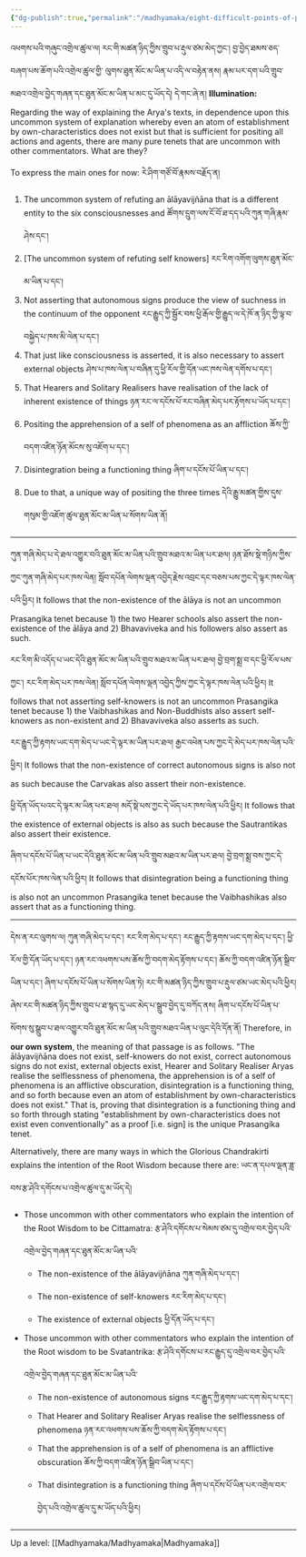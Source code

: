 ```yaml
---
{"dg-publish":true,"permalink":"/madhyamaka/eight-difficult-points-of-prasangika/"}
---
```


འཕགས་པའི་གཞུང་འགྲེལ་ཚུལ་ལ། རང་གི་མཚན་ཉིད་ཀྱིས་གྲུབ་པ་རྡུལ་ཙམ་མེད་ཀྱང་། བྱ་བྱེད་ཐམས་ཅད་བཞག་པས་ཆོག་པའི་འགྲེལ་ཚུལ་གྱི་
ལུགས་ཐུན་མོང་མ་ཡིན་པ་འདི་ལ་བརྟེན་ནས། རྣམ་པར་དག་པའི་གྲུབ་མཐའ་འགྲེལ་བྱེད་གཞན་དང་ཐུན་མོང་མ་ཡིན་པ་མང་དུ་ཡོད་དེ། དེ་གང་ཞེ་ན།
**Illumination:** Regarding the way of explaining the Arya's texts, in dependence upon this uncommon system of explanation whereby even an atom of establishment by own-characteristics does not exist but that is sufficient for positing all actions and agents, there are many pure tenets that are uncommon with other commentators. What are they?

To express the main ones for now: རེ་ཤིག་གཙོ་བོ་རྣམས་བརྗོད་ན། 
1. The uncommon system of refuting an ālāyavijñāna that is a different entity to the six consciousnesses and
   ཚོགས་དྲུག་ལས་ངོ་བོ་ཐ་དད་པའི་ཀུན་གཞི་རྣམ་ཤེས་དང་།
2. [The uncommon system of refuting self knowers]
   རང་རིག་འགོག་ལུགས་ཐུན་མོང་མ་ཡིན་པ་དང་།
3. Not asserting that autonomous signs produce the view of suchness in the continuum of the opponent
   རང་རྒྱུད་ཀྱི་སྦྱོར་བས་ཕྱི་རྒོལ་གྱི་རྒྱུད་ལ་དེ་ཁོ་ན་ཉིད་ཀྱི་ལྟ་བ་བསྐྱེད་པ་ཁས་མི་ལེན་པ་དང་།
4. That just like consciousness is asserted, it is also necessary to assert external objects 
   ཤེས་པ་ཁས་ལེན་པ་བཞིན་དུ་ཕྱི་རོལ་གྱི་དོན་ཡང་ཁས་ལེན་དགོས་པ་དང་།
5. That Hearers and Solitary Realisers have realisation of the lack of inherent existence of things 
   ཉན་རང་ལ་དངོས་པོ་རང་བཞིན་མེད་པར་རྟོགས་པ་ཡོད་པ་དང་།
6. Positing the apprehension of a self of phenomena as an affliction 
   ཆོས་ཀྱི་བདག་འཛིན་ཉོན་མོངས་སུ་འཇོག་པ་དང་།
7. Disintegration being a functioning thing ཞིག་པ་དངོས་པོ་ཡིན་པ་དང་།
8. Due to that, a unique way of positing the three times དེའི་རྒྱུ་མཚན་གྱིས་དུས་གསུམ་གྱི་འཇོག་ཚུལ་ཐུན་མོང་མ་ཡིན་པ་སོགས་ཡིན་ནོ།

---
ཀུན་གཞི་མེད་པ་དེ་ཐལ་འགྱུར་བའི་ཐུན་མོང་མ་ཡིན་པའི་གྲུབ་མཐའ་མ་ཡིན་པར་ཐལ། ཉན་ཐོས་སྡེ་གཉིས་ཀྱིས་ཀྱང་ཀུན་གཞི་མེད་པར་ཁས་ལེན། 
སློབ་དཔོན་ལེགས་ལྡན་འབྱེད་རྗེས་འབྲང་དང་བཅས་པས་ཀྱང་དེ་ལྟར་ཁས་ལེན་པའི་ཕྱིར། 
It follows that the non-existence of the ālāya is not an uncommon Prasangika tenet because 1) the two Hearer schools also assert the non-existence of the ālāya and 2) Bhavaviveka and his followers also assert as such.

རང་རིག་མི་འདོད་པ་ཡང་དེའི་ཐུན་མོང་མ་ཡིན་པའི་གྲུབ་མཐའ་མ་ཡིན་པར་ཐལ།
བྱེ་བྲག་སྨྲ་བ་དང་ཕྱི་རོལ་པས་ཀྱང་། རང་རིག་མེད་པར་ཁས་ལེན། སློབ་དཔོན་ལེགས་ལྡན་འབྱེད་ཀྱིས་ཀྱང་དེ་ལྟར་ཁས་ལེན་པའི་ཕྱིར། 
It follows that not asserting self-knowers is not an uncommon Prasangika tenet because 1) the Vaibhashikas and Non-Buddhists also assert self-knowers as non-existent and 2) Bhavaviveka also asserts as such.

རང་རྒྱུད་ཀྱི་རྟགས་ཡང་དག་མེད་པ་ཡང་དེ་ལྟར་མ་ཡིན་པར་ཐལ། རྒྱང་འཕེན་པས་ཀྱང་དེ་མེད་པར་ཁས་ལེན་པའི་ཕྱིར། 
It follows that the non-existence of correct autonomous signs is also not as such because the Carvakas also assert their non-existence.

ཕྱི་དོན་ཡོད་པའང་དེ་ལྟར་མ་ཡིན་པར་ཐལ། མདོ་སྡེ་པས་ཀྱང་དེ་ཡོད་པར་ཁས་ལེན་པའི་ཕྱིར། 
It follows that the existence of external objects is also as such because the Sautrantikas also assert their existence.

ཞིག་པ་དངོས་པོ་ཡིན་པ་ཡང་དེའི་ཐུན་མོང་མ་ཡིན་པའི་གྲུབ་མཐའ་མ་ཡིན་པར་ཐལ། བྱེ་བྲག་སྨྲ་བས་ཀྱང་དེ་དངོས་པོར་ཁས་ལེན་པའི་ཕྱིར།
It follows that disintegration being a functioning thing is also not an uncommon Prasangika tenet because the Vaibhashikas also assert that as a functioning thing.

---
དེས་ན་རང་ལུགས་ལ། ཀུན་གཞི་མེད་པ་དང་། རང་རིག་མེད་པ་དང་། རང་རྒྱུད་ཀྱི་རྟགས་ཡང་དག་མེད་པ་དང་། ཕྱི་རོལ་གྱི་དོན་ཡོད་པ་དང་། 
ཉན་རང་འཕགས་པས་ཆོས་ཀྱི་བདག་མེད་རྟོགས་པ་དང་། ཆོས་ཀྱི་བདག་འཛིན་ཉོན་སྒྲིབ་ཡིན་པ་དང་། ཞིག་པ་དངོས་པོ་ཡིན་པ་སོགས་ཡིན་ཏེ། 
རང་གི་མཚན་ཉིད་ཀྱིས་གྲུབ་པ་རྡུལ་ཙམ་ཡང་མེད་པའི་ཕྱིར། ཞེས་རང་གི་མཚན་ཉིད་ཀྱིས་གྲུབ་པ་ཐ་སྙད་དུ་ཡང་མེད་པ་སྒྲུབ་བྱེད་དུ་བཀོད་ནས། 
ཞིག་པ་དངོས་པོ་ཡིན་པ་སོགས་སུ་སྒྲུབ་པ་ཐལ་འགྱུར་བའི་ཐུན་མོང་མ་ཡིན་པའི་གྲུབ་མཐའ་ཡིན་པ་ལུང་དེའི་དོན་ནོ།
Therefore, in **our own system**, the meaning of that passage is as follows.
"The ālāyavijñāna does not exist, self-knowers do not exist, correct autonomous signs do not exist, external objects exist, Hearer and Solitary Realiser Aryas realise the selflessness of phenomena, the apprehension is of a self of phenomena is an afflictive obscuration, disintegration is a functioning thing, and so forth because even an atom of establishment by own-characteristics does not exist."
That is, proving that disintegration is a functioning thing and so forth through stating "establishment by own-characteristics does not exist even conventionally" as a proof [i.e. sign] is the unique Prasangika tenet.

Alternatively, there are many ways in which the Glorious Chandrakirti explains the intention of the Root Wisdom because there are: ཡང་ན་དཔལ་ལྡན་ཟླ་བས་རྩ་ཤེའི་དགོངས་པ་འགྲེལ་ཚུལ་དུ་མ་ཡོད་དེ།
- Those uncommon with other commentators who explain the intention of the Root Wisdom to be Cittamatra: རྩ་ཤེའི་དགོངས་པ་སེམས་ཙམ་དུ་འགྲེལ་བར་བྱེད་པའི་འགྲེལ་བྱེད་གཞན་དང་ཐུན་མོང་མ་ཡིན་པའི་
	- The non-existence of the ālāyavijñāna ཀུན་གཞི་མེད་པ་དང་།
	- The non-existence of self-knowers རང་རིག་མེད་པ་དང་།
	- The existence of external objects ཕྱི་དོན་ཡོད་པ་དང་།
- Those uncommon with other commentators who explain the intention of the Root wisdom to be Svatantrika: རྩ་ཤེའི་དགོངས་པ་རང་རྒྱུད་དུ་འགྲེལ་བར་བྱེད་པའི་འགྲེལ་བྱེད་གཞན་དང་ཐུན་མོང་མ་ཡིན་པའི་
	- The non-existence of autonomous signs རང་རྒྱུད་ཀྱི་རྟགས་ཡང་དག་མེད་པ་དང་།
	- That Hearer and Solitary Realiser Aryas realise the selflessness of phenomena
	  ཉན་རང་འཕགས་པས་ཆོས་ཀྱི་བདག་མེད་རྟོགས་པ་དང་།
	- That the apprehension is of a self of phenomena is an afflictive obscuration
	  ཆོས་ཀྱི་བདག་འཛིན་ཉོན་སྒྲིབ་ཡིན་པ་དང་།
	- That disintegration is a functioning thing ཞིག་པ་དངོས་པོ་ཡིན་པར་འགྲེལ་བར་བྱེད་པའི་འགྲེལ་ཚུལ་དུ་མ་ཡོད་པའི་ཕྱིར།

---
Up a level: [[Madhyamaka/Madhyamaka\|Madhyamaka]]
